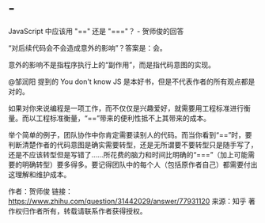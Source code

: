 # -

JavaScript 中应该用 "==" 还是 "==="？ - 贺师俊的回答

“对后续代码会不会造成意外的影响”？答案是：会。

意外的影响不是指程序执行上的“副作用”，而是指代码意图的实现。


@邹润阳 提到的 You don't know JS 是本好书，但是不代表作者的所有观点都是对的。

如果对你来说编程是一项工作，而不仅仅是兴趣爱好，就需要用工程标准进行衡量。而以工程标准衡量，“==”带来的便利性抵不上其带来的成本。

举个简单的例子，团队协作中你肯定需要读别人的代码。而当你看到“==”时，要判断清楚作者的代码意图是确实需要转型，还是无所谓要不要转型只是随手写了，还是不应该转型但是写错了……所花费的脑力和时间比明确的“===”（加上可能需要的明确转型）要多得多。要记得团队中的每个人（包括原作者自己）都需要付出这理解和维护成本。

作者：贺师俊
链接：https://www.zhihu.com/question/31442029/answer/77931120
来源：知乎
著作权归作者所有，转载请联系作者获得授权。
